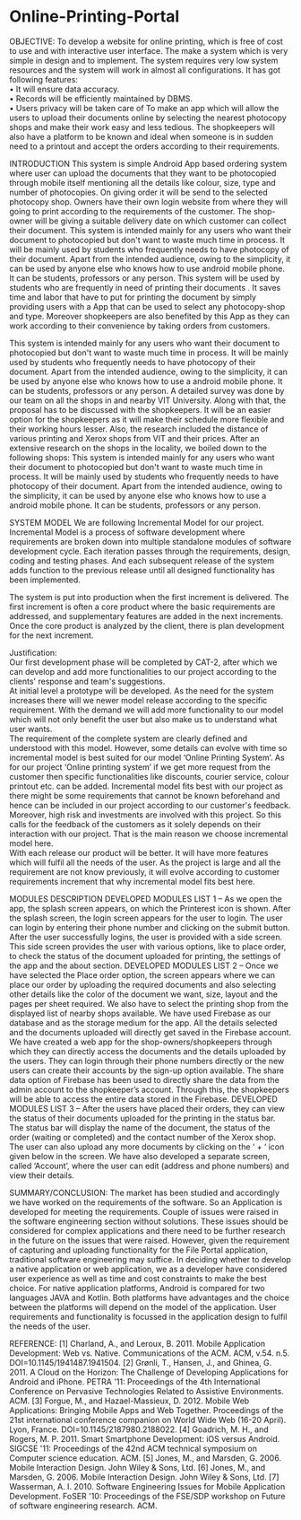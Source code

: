 # Online-Printing-Portal

OBJECTIVE:
To develop a website for online printing, which is free of cost to use and with interactive user interface.
The make a system which is very simple in design and to implement. The system requires very low system resources and the system will work in almost all configurations. It has got following features:  
•	It will ensure data accuracy.   
•	Records will be efficiently maintained by DBMS.  
•	Users privacy will be taken care of 
To make an app which will allow the users to upload their documents online by selecting the nearest photocopy shops and make their work easy and less tedious.
The shopkeepers will also have a platform to be known and ideal when someone is in sudden need to a printout and accept the orders according to their requirements.

INTRODUCTION
This system is simple Android App based ordering system where user can upload the documents that they want to be photocopied through mobile itself mentioning all the details like colour, size, type and number of photocopies. On giving order it will be send to the selected photocopy shop. Owners have their own login website from where they will going to print according to the requirements of the customer. The shop-owner will be giving a suitable delivery date on which customer can collect their document.
This system is intended mainly for any users who want their document to photocopied but don't want to waste much time in process. It will be mainly used by students who frequently needs to have photocopy of their document. Apart from the intended audience, owing to the simplicity, it can be used by anyone else who knows how to use android mobile phone. It can be students, professors or any person.
This system will be used by students who are frequently in need of printing their documents . It saves time and labor that have to put for printing the document by simply providing users with a App that can be  used to select any photocopy-shop and type. Moreover shopkeepers are also benefited by this App as they can work according to their convenience by taking orders from customers.

This system is intended mainly for any users who want their document to photocopied but don't want to waste much time in process. It will be mainly used by students who frequently needs to have photocopy of their document. Apart from the intended audience, owing to the simplicity, it can be used by anyone else who knows how to use a android mobile phone. It can be students, professors or any person.
A detailed survey was done by our team on all the shops in and nearby VIT University. Along with that, the proposal has to be discussed with the shopkeepers. It will be an easier option for the shopkeepers as it will make their schedule more flexible and their working hours lesser. Also, the research included the distance of various printing and Xerox shops from VIT and their prices. After an extensive research on the shops in the locality, we boiled down to the following shops:
This system is intended mainly for any users who want their document to photocopied but don't want to waste much time in process. It will be mainly used by students who frequently needs to have photocopy of their document. Apart from the intended audience, owing to the simplicity, it can be used by anyone else who knows how to use a android mobile phone. It can be students, professors or any person.

SYSTEM MODEL
We are following Incremental Model for our project. 
Incremental Model is a process of software development where requirements are broken down into multiple standalone modules of software development cycle. 
Each iteration passes through the requirements, design, coding and testing phases. And each subsequent release of the system adds function to the previous release until all designed functionality has been implemented. 
 
The system is put into production when the first increment is delivered. The first increment is often a core product where the basic requirements are addressed, and supplementary features are added in the next increments. Once the core product is analyzed by the client, there is plan development for the next increment. 

Justification:  
Our first development phase will be completed by CAT-2, after which we can develop and add more functionalities to our project according to the clients' response and team's suggestions.  
At initial level a prototype will be developed. As the need for the system increases there will we newer model release according to the specific requirement. With the demand we will add more functionality to our model which will not only benefit the user but also make us to understand what user wants.  
The requirement of the complete system are clearly defined and understood with this model. However, some details can evolve with time so incremental model is best suited for our model ‘Online Printing System’. As for our project ‘Online printing system’ if we get more request from the customer then specific functionalities like discounts, courier service, colour printout etc. can be added. Incremental model fits best with our project as there might be some requirements that cannot be known beforehand and hence can be included in our project according to our customer's feedback.
Moreover, high risk and investments are involved with this project. So this calls for the feedback of the customers as it solely depends on their interaction with our project. That is the main reason we choose incremental model here.  
With each release our product will be better. It will have more features which will fulfil all the needs of the user. As the project is large and all the requirement are not know previously, it will evolve according to customer requirements increment that why incremental model fits best here. 

MODULES DESCRIPTION
DEVELOPED MODULES LIST 1 –
As we open the app, the splash screen appears, on which the Printerest icon is shown. 
After the splash screen, the login screen appears for the user to    login. The user can login by entering their phone number and    clicking on the submit button. After the user successfully logins, the user is provided with a side screen. This side screen provides the user with various options, like to place order, to check the status of the document uploaded for printing, the settings of the app and the about section.
DEVELOPED MODULES LIST 2 – 
Once we have selected the Place order option, the screen appears where we can place our order by uploading the required documents and also selecting other details like the color of the document we want, size, layout and the pages per sheet required. We also have to select the printing shop from the displayed list of nearby shops available. We have used Firebase as our database and as the storage medium for the app. All the details selected and the documents uploaded will directly get saved in the Firebase account.
We have created a web app for the shop-owners/shopkeepers through which they can directly access the documents and the details uploaded by the users. They can login through their phone numbers directly or the new users can create their accounts by the sign-up option available. The share data option of Firebase has been used to directly share the data from the admin account to the shopkeeper’s account. Through this, the shopkeepers will be able to access the entire data stored in the Firebase. 
DEVELOPED MODULES LIST 3 –
After the users have placed their orders, they can view the status of their documents uploaded for the printing in the status bar. The status bar will display the name of the document, the status of the order (waiting or completed) and the contact number of the Xerox shop. The user can also upload any more documents by clicking on the ‘ + ‘ icon given below in the screen. We have also developed a separate screen, called ‘Account’, where the user can edit (address and phone numbers) and view their details.

SUMMARY/CONCLUSION:
The market has been studied and accordingly we have worked on the requirements of the software. So an Application is developed for meeting the requirements. Couple of issues were raised in the software engineering section without solutions. These issues should be considered for complex applications and there need to be further research in the future on the issues that were raised. However, given the requirement of capturing and uploading functionality for the File Portal application, traditional software engineering may suffice. In deciding whether to develop a native application or web application, we as a developer have considered user experience as well as time and cost constraints to make the best choice. For native application platforms, Android is compared for two languages JAVA and Kotlin. Both platforms have advantages and the choice between the platforms will depend on the model of the application. User requirements and functionality is focussed in the application design to fulfil the needs of the user.

REFERENCE:
[1] Charland, A., and Leroux, B. 2011. Mobile Application Development: Web vs. Native. Communications of the ACM. ACM, v.54. n.5. DOI=10.1145/1941487.1941504.
[2] Grønli, T., Hansen, J., and Ghinea, G. 2011. A Cloud on the Horizon: The Challenge of Developing Applications for Android and iPhone. PETRA '11: Proceedings of the 4th International Conference on Pervasive Technologies Related to Assistive Environments. ACM.
[3] Forgue, M., and Hazael-Massieux, D. 2012. Mobile Web Applications: Bringing Mobile Apps and Web Together. Proceedings of the 21st international conference companion on World Wide Web (16-20 April). Lyon, France. DOI=10.1145/2187980.2188022.
[4] Goadrich, M. H., and Rogers, M. P. 2011. Smart Smartphone Development: iOS versus Android. SIGCSE '11: Proceedings of the 42nd ACM technical symposium on Computer science education. ACM.
[5] Jones, M., and Marsden, G. 2006. Mobile Interaction Design. John Wiley & Sons, Ltd.
[6] Jones, M., and Marsden, G. 2006. Mobile Interaction Design. John Wiley & Sons, Ltd.
[7] Wasserman, A. I. 2010. Software Engineering Issues for Mobile Application Development. FoSER '10: Proceedings of the FSE/SDP workshop on Future of software engineering research. ACM.
